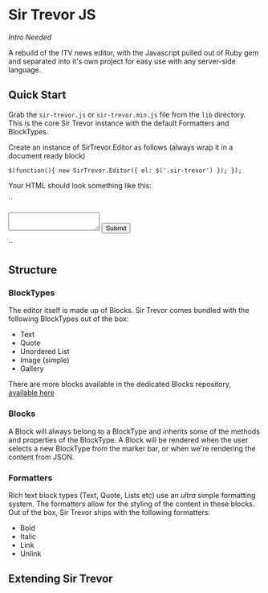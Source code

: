 # Sir Trevor JS

_Intro Needed_

A rebuild of the ITV news editor, with the Javascript pulled out of Ruby gem and separated into it's own project for easy use with any server-side language. 

## Quick Start

Grab the `sir-trevor.js` or `sir-trevor.min.js` file from the `lib` directory. This is the core Sir Trevor instance with the default Formatters and BlockTypes.

Create an instance of SirTrevor.Editor as follows (always wrap it in a document ready block)

``
  $(function(){
    new SirTrevor.Editor({
      el: $('.sir-trevor')
    });
  });
``

Your HTML should look something like this:

``
  <form>
    <textarea class="sir-trevor"></textarea>
    <input type="submit">
  </form>
``




## Structure 

### BlockTypes

The editor itself is made up of Blocks. Sir Trevor comes bundled with the following BlockTypes out of the box:

- Text
- Quote
- Unordered List
- Image (simple)
- Gallery

There are more blocks available in the dedicated Blocks repository, [available here](https://github.com/madebymany/sir-trevor-blocks) 

### Blocks

A Block will always belong to a BlockType and inherits some of the methods and properties of the BlockType. A Block will be rendered when the user selects a new BlockType from the marker bar, or when we're rendering the content from JSON. 

### Formatters

Rich text block types (Text, Quote, Lists etc) use an *ultra* simple formatting system. The formatters allow for the styling of the content in these blocks. Out of the box, Sir Trevor ships with the following formatters:

- Bold
- Italic
- Link
- Unlink

## Extending Sir Trevor



